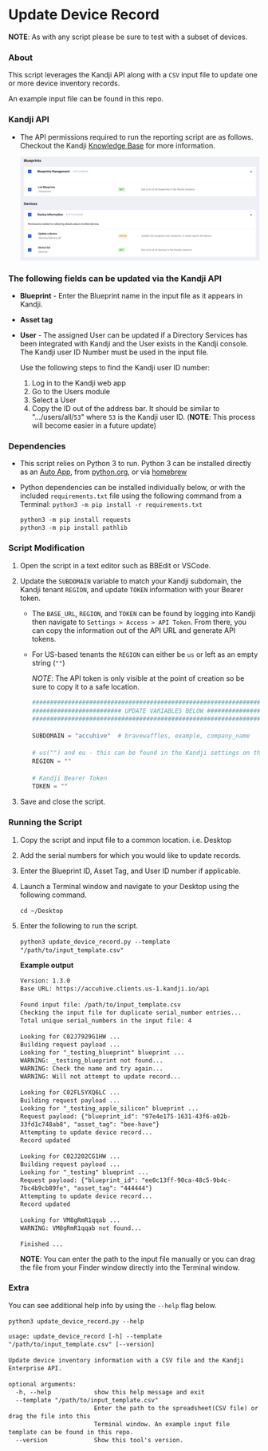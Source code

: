 # Update Device Record

**NOTE**: As with any script please be sure to test with a subset of devices.

### About

This script leverages the Kandji API along with a `CSV` input file to update one or more device inventory records.

An example input file can be found in this repo.

### Kandji API

- The API permissions required to run the reporting script are as follows. Checkout the Kandji [Knowledge Base](https://support.kandji.io) for more information.

    <img src="images/api_permissions.png" alt="drawing" width="1024"/>

### The following fields can be updated via the Kandji API

- **Blueprint** - Enter the Blueprint name in the input file as it appears in Kandji.
- **Asset tag**
- **User** - The assigned User can be updated if a Directory Services has been integrated with Kandji and the User exists in the Kandji console. The Kandji user ID Number must be used in the input file.

    Use the following steps to find the Kandji user ID number:

    1. Log in to the Kandji web app
    2. Go to the Users module
    3. Select a User
    4. Copy the ID out of the address bar. It should be similar to ".../users/all/`53`" where `53` is the Kandji user ID. (**NOTE**: This process will become easier in a future update)

### Dependencies

- This script relies on Python 3 to run. Python 3 can be installed directly as an [Auto App](https://updates.kandji.io/auto-app-python-3-214020), from [python.org](https://www.python.org/downloads/), or via [homebrew](https://brew.sh)

- Python dependencies can be installed individually below, or with the included `requirements.txt` file using the following command from a Terminal: `python3 -m pip install -r requirements.txt`

    ```
    python3 -m pip install requests
    python3 -m pip install pathlib
    ```

### Script Modification

1. Open the script in a text editor such as BBEdit or VSCode.
1. Update the `SUBDOMAIN` variable to match your Kandji subdomain, the Kandji tenant `REGION`, and update `TOKEN` information with your Bearer token.

    - The `BASE_URL`, `REGION`, and `TOKEN` can be found by logging into Kandji then navigate to `Settings > Access > API Token`. From there, you can copy the information out of the API URL and generate API tokens.
    - For US-based tenants the `REGION` can either be `us` or left as an empty string (`""`)

        *NOTE*: The API token is only visible at the point of creation so be sure to copy it to a safe location.

        ```python
        ########################################################################################
        ######################### UPDATE VARIABLES BELOW #######################################
        ########################################################################################

        SUBDOMAIN = "accuhive"  # bravewaffles, example, company_name

        # us("") and eu - this can be found in the Kandji settings on the Access tab
        REGION = ""

        # Kandji Bearer Token
        TOKEN = ""
        ```

1. Save and close the script.

### Running the Script

1. Copy the script and input file to a common location. i.e. Desktop
2. Add the serial numbers for which you would like to update records.
3. Enter the Blueprint ID, Asset Tag, and User ID number if applicable.
4. Launch a Terminal window and navigate to your Desktop using the following command.

    `cd ~/Desktop`

5. Enter the following to run the script.

    `python3 update_device_record.py --template "/path/to/input_template.csv"`
    
    **Example output**
    
    ```
    Version: 1.3.0
    Base URL: https://accuhive.clients.us-1.kandji.io/api
    
    Found input file: /path/to/input_template.csv
    Checking the input file for duplicate serial_number entries...
    Total unique serial_numbers in the input file: 4
    
    Looking for C02J7929G1HW ...
    Building request payload ...
    Looking for "_testing_blueprint" blueprint ...
    WARNING: _testing_blueprint not found...
    WARNING: Check the name and try again...
    WARNING: Will not attempt to update record...
    
    Looking for C02FL5YXQ6LC ...
    Building request payload ...
    Looking for "_testing_apple_silicon" blueprint ...
    Request payload: {"blueprint_id": "97e4e175-1631-43f6-a02b-33fd1c748ab8", "asset_tag": "bee-have"}
    Attempting to update device record...
    Record updated
    
    Looking for C02J202CG1HW ...
    Building request payload ...
    Looking for "_testing" blueprint ...
    Request payload: {"blueprint_id": "ee0c13ff-90ca-48c5-9b4c-7bc4b9cb89fe", "asset_tag": "444444"}
    Attempting to update device record...
    Record updated
    
    Looking for VM8gRmR1qqab ...
    WARNING: VM8gRmR1qqab not found...
    
    Finished ...
    ```

    **NOTE**: You can enter the path to the input file manually or you can drag the file from your Finder window directly into the Terminal window.


### Extra

You can see additional help info by using the `--help` flag below.

`python3 update_device_record.py --help`


```
usage: update_device_record [-h] --template "/path/to/input_template.csv" [--version]

Update device inventory information with a CSV file and the Kandji Enterprise API.

optional arguments:
  -h, --help            show this help message and exit
  --template "/path/to/input_template.csv"
                        Enter the path to the spreadsheet(CSV file) or drag the file into this
                        Terminal window. An example input file template can be found in this repo.
  --version             Show this tool's version.
```
